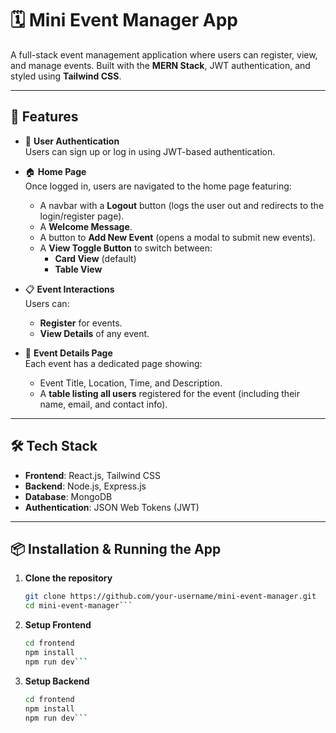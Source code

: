 # 🗓️ Mini Event Manager App

A full-stack event management application where users can register, view, and manage events. Built with the **MERN Stack**, JWT authentication, and styled using **Tailwind CSS**.

---

## 🚀 Features

- 🔐 **User Authentication**  
  Users can sign up or log in using JWT-based authentication.

- 🏠 **Home Page**  
  Once logged in, users are navigated to the home page featuring:
  - A navbar with a **Logout** button (logs the user out and redirects to the login/register page).
  - A **Welcome Message**.
  - A button to **Add New Event** (opens a modal to submit new events).
  - A **View Toggle Button** to switch between:
    - **Card View** (default)
    - **Table View**

- 📋 **Event Interactions**  
  Users can:
  - **Register** for events.
  - **View Details** of any event.

- 📄 **Event Details Page**  
  Each event has a dedicated page showing:
  - Event Title, Location, Time, and Description.
  - A **table listing all users** registered for the event (including their name, email, and contact info).

---

## 🛠 Tech Stack

- **Frontend**: React.js, Tailwind CSS
- **Backend**: Node.js, Express.js
- **Database**: MongoDB
- **Authentication**: JSON Web Tokens (JWT)

---

## 📦 Installation & Running the App

1. **Clone the repository**
   ```bash
   git clone https://github.com/your-username/mini-event-manager.git
   cd mini-event-manager```
2. **Setup Frontend**
   ```bash
   cd frontend
   npm install
   npm run dev```
3. **Setup Backend**
   ```bash
   cd frontend
   npm install
   npm run dev```

